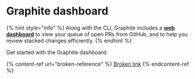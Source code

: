 # Graphite dashboard

{% hint style="info" %}
Along with the CLI, Graphite includes a [**web dashboard**](https://app.graphite.dev) to view your queue of open PRs from GitHub, and to help you review stacked changes efficiently.
{% endhint %}

Get started with the Graphite dashboard:

{% content-ref url="broken-reference" %}
[Broken link](broken-reference)
{% endcontent-ref %}
